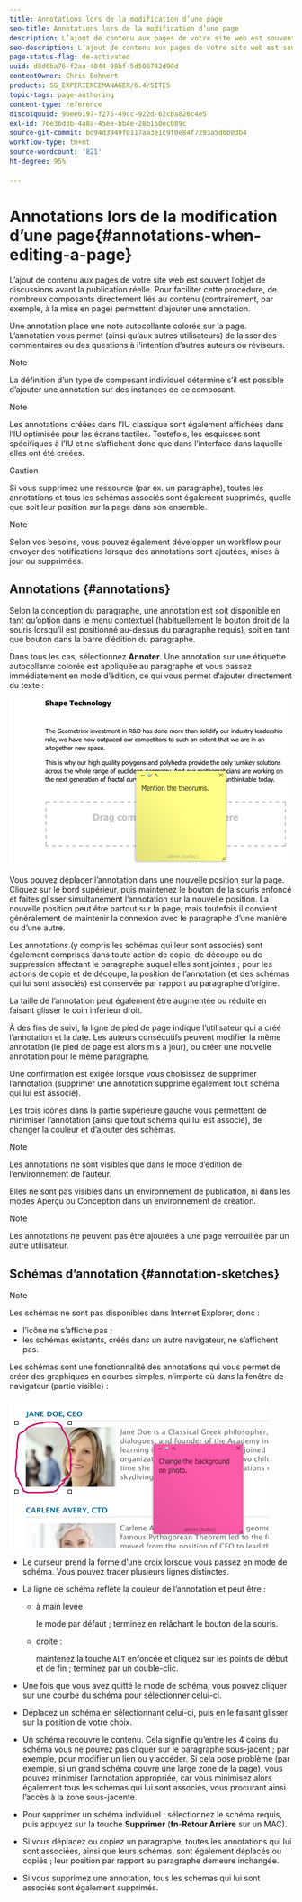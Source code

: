 ```yaml
---
title: Annotations lors de la modification d’une page
seo-title: Annotations lors de la modification d’une page
description: L’ajout de contenu aux pages de votre site web est souvent l’objet de discussions avant la publication réelle. Pour faciliter cette procédure, de nombreux composants directement liés au contenu permettent d’ajouter une annotation.
seo-description: L’ajout de contenu aux pages de votre site web est souvent l’objet de discussions avant la publication réelle. Pour faciliter cette procédure, de nombreux composants directement liés au contenu permettent d’ajouter une annotation.
page-status-flag: de-activated
uuid: d8d6ba76-f2aa-4044-98bf-5d506742d90d
contentOwner: Chris Bohnert
products: SG_EXPERIENCEMANAGER/6.4/SITES
topic-tags: page-authoring
content-type: reference
discoiquuid: 9bee0197-f275-49cc-922d-62cba826c4e5
exl-id: 76e36d3b-4a8a-45ee-bb4e-28b150ec089c
source-git-commit: bd94d3949f0117aa3e1c9f0e84f7293a5d6b03b4
workflow-type: tm+mt
source-wordcount: '821'
ht-degree: 95%

---
```


# Annotations lors de la modification d’une page{#annotations-when-editing-a-page}

L’ajout de contenu aux pages de votre site web est souvent l’objet de discussions avant la publication réelle. Pour faciliter cette procédure, de nombreux composants directement liés au contenu (contrairement, par exemple, à la mise en page) permettent d’ajouter une annotation.

Une annotation place une note autocollante colorée sur la page. L’annotation vous permet (ainsi qu’aux autres utilisateurs) de laisser des commentaires ou des questions à l’intention d’autres auteurs ou réviseurs.

>[!NOTE]
>
>La définition d’un type de composant individuel détermine s’il est possible d’ajouter une annotation sur des instances de ce composant.

>[!NOTE]
>
>Les annotations créées dans l’IU classique sont également affichées dans l’IU optimisée pour les écrans tactiles. Toutefois, les esquisses sont spécifiques à l’IU et ne s’affichent donc que dans l’interface dans laquelle elles ont été créées.

>[!CAUTION]
>
>Si vous supprimez une ressource (par ex. un paragraphe), toutes les annotations et tous les schémas associés sont également supprimés, quelle que soit leur position sur la page dans son ensemble.

>[!NOTE]
>
>Selon vos besoins, vous pouvez également développer un workflow pour envoyer des notifications lorsque des annotations sont ajoutées, mises à jour ou supprimées.

## Annotations {#annotations}

Selon la conception du paragraphe, une annotation est soit disponible en tant qu’option dans le menu contextuel (habituellement le bouton droit de la souris lorsqu’il est positionné au-dessus du paragraphe requis), soit en tant que bouton dans la barre d’édition du paragraphe.

Dans tous les cas, sélectionnez **Annoter**. Une annotation sur une étiquette autocollante colorée est appliquée au paragraphe et vous passez immédiatement en mode d’édition, ce qui vous permet d’ajouter directement du texte :

![chlimage_1-137](assets/chlimage_1-137.png)

Vous pouvez déplacer l’annotation dans une nouvelle position sur la page. Cliquez sur le bord supérieur, puis maintenez le bouton de la souris enfoncé et faites glisser simultanément l’annotation sur la nouvelle position. La nouvelle position peut être partout sur la page, mais toutefois il convient généralement de maintenir la connexion avec le paragraphe d’une manière ou d’une autre.

Les annotations (y compris les schémas qui leur sont associés) sont également comprises dans toute action de copie, de découpe ou de suppression affectant le paragraphe auquel elles sont jointes ; pour les actions de copie et de découpe, la position de l’annotation (et des schémas qui lui sont associés) est conservée par rapport au paragraphe d’origine.

La taille de l’annotation peut également être augmentée ou réduite en faisant glisser le coin inférieur droit.

À des fins de suivi, la ligne de pied de page indique l’utilisateur qui a créé l’annotation et la date. Les auteurs consécutifs peuvent modifier la même annotation (le pied de page est alors mis à jour), ou créer une nouvelle annotation pour le même paragraphe.

Une confirmation est exigée lorsque vous choisissez de supprimer l’annotation (supprimer une annotation supprime également tout schéma qui lui est associé).

Les trois icônes dans la partie supérieure gauche vous permettent de minimiser l’annotation (ainsi que tout schéma qui lui est associé), de changer la couleur et d’ajouter des schémas.

>[!NOTE]
>
>Les annotations ne sont visibles que dans le mode d’édition de l’environnement de l’auteur.
>
>Elles ne sont pas visibles dans un environnement de publication, ni dans les modes Aperçu ou Conception dans un environnement de création.

>[!NOTE]
>
>Les annotations ne peuvent pas être ajoutées à une page verrouillée par un autre utilisateur.


## Schémas d’annotation {#annotation-sketches}

>[!NOTE]
>
>Les schémas ne sont pas disponibles dans Internet Explorer, donc :
>
>* l’icône ne s’affiche pas ;
>* les schémas existants, créés dans un autre navigateur, ne s’affichent pas.

>



Les schémas sont une fonctionnalité des annotations qui vous permet de créer des graphiques en courbes simples, n’importe où dans la fenêtre de navigateur (partie visible) :

![chlimage_1-138](assets/chlimage_1-138.png)

* Le curseur prend la forme d’une croix lorsque vous passez en mode de schéma. Vous pouvez tracer plusieurs lignes distinctes.
* La ligne de schéma reflète la couleur de l’annotation et peut être :

   * à main levée

      le mode par défaut ; terminez en relâchant le bouton de la souris.

   * droite :

      maintenez la touche `ALT` enfoncée et cliquez sur les points de début et de fin ; terminez par un double-clic.

* Une fois que vous avez quitté le mode de schéma, vous pouvez cliquer sur une courbe du schéma pour sélectionner celui-ci.
* Déplacez un schéma en sélectionnant celui-ci, puis en le faisant glisser sur la position de votre choix.
* Un schéma recouvre le contenu. Cela signifie qu’entre les 4 coins du schéma vous ne pouvez pas cliquer sur le paragraphe sous-jacent ; par exemple, pour modifier un lien ou y accéder. Si cela pose problème (par exemple, si un grand schéma couvre une large zone de la page), vous pouvez minimiser l’annotation appropriée, car vous minimisez alors également tous les schémas qui lui sont associés, vous procurant ainsi l’accès à la zone sous-jacente.
* Pour supprimer un schéma individuel : sélectionnez le schéma requis, puis appuyez sur la touche **Supprimer** (**fn**-**Retour Arrière** sur un MAC).

* Si vous déplacez ou copiez un paragraphe, toutes les annotations qui lui sont associées, ainsi que leurs schémas, sont également déplacés ou copiés ; leur position par rapport au paragraphe demeure inchangée.
* Si vous supprimez une annotation, tous les schémas qui lui sont associés sont également supprimés.
